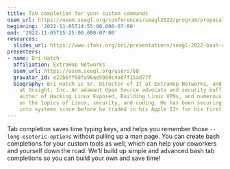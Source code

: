 ```yaml
---
title: Tab completion for your custom commands
osem_url: https://osem.seagl.org/conferences/seagl2022/program/proposals/911
beginning: '2022-11-05T14:55:00.000-07:00'
end: '2022-11-05T15:25:00.000-07:00'
resources:
  slides_url: https://www.ifokr.org/bri/presentations/seagl-2022-bash-completions/
presenters:
- name: Bri Hatch
  affiliation: ExtraHop Networks
  osem_url: https://osem.seagl.org/users/68
  gravatar_id: e22b6ff68fa96ae5b60c4ad7f15ad77f
  biography: Bri Hatch is Sr. Director of IT at ExtraHop Networks, and Chief Hacker
    at Onsight, Inc. An adamant Open Source advocate and security buff, Bri is the
    author of Hacking Linux Exposed, Building Linux VPNs, and numerous online articles
    on the topics of Linux, security, and coding. He has been securing and breaking
    into systems since before he traded in his Apple II+ for his first Unix system.
---
```


Tab completion saves time typing keys, and helps you remember those `--long-esoteric-options` without pulling up a man page. You can create bash completions for your custom tools as well, which can help your coworkers and yourself down the road. We'll build up simple and advanced bash tab completions so you can build your own and save time!

